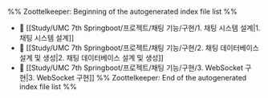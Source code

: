 %% Zoottelkeeper: Beginning of the autogenerated index file list  %%
- 📄 [[Study/UMC 7th Springboot/프로젝트/채팅 기능/구현/1. 채팅 시스템 설계|1. 채팅 시스템 설계]]
- 📄 [[Study/UMC 7th Springboot/프로젝트/채팅 기능/구현/2. 채팅 데이터베이스 설계 및 생성|2. 채팅 데이터베이스 설계 및 생성]]
- 📄 [[Study/UMC 7th Springboot/프로젝트/채팅 기능/구현/3. WebSocket 구현|3. WebSocket 구현]]
%% Zoottelkeeper: End of the autogenerated index file list  %%
